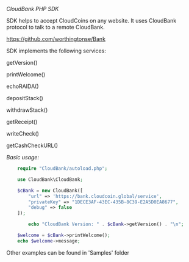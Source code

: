 *CloudBank PHP SDK*

SDK helps to accept CloudCoins on any website. It uses CloudBank protocol to talk to a remote CloudBank.

https://github.com/worthingtonse/Bank


SDK implements the following services:

getVersion()

printWelcome()

echoRAIDA()

depositStack()

withdrawStack()

getReceipt()

writeCheck()

getCashCheckURL()



*Basic usage:*

```php
	require "CloudBank/autoload.php";

	use CloudBank\CloudBank;

	$cBank = new CloudBank([
		"url" => 'https://bank.cloudcoin.global/service',
		"privateKey" => "1DECE3AF-43EC-435B-8C39-E2A5D0EA8677",
		"debug" => false
	]);

        echo "CloudBank Version: " . $cBank->getVersion() . "\n";

	$welcome = $cBank->printWelcome();
	echo $welcome->message;
```

Other examples can be found in 'Samples' folder

